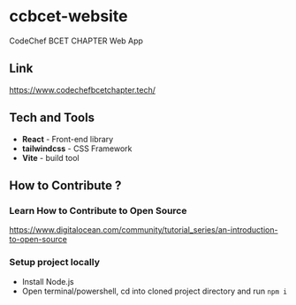# ccbcet-website
CodeChef BCET CHAPTER Web App

## Link

https://www.codechefbcetchapter.tech/

## Tech and Tools

+ **React** - Front-end library
+ **tailwindcss** - CSS Framework
+ **Vite** - build tool

## How to Contribute ?

### Learn How to Contribute to Open Source

https://www.digitalocean.com/community/tutorial_series/an-introduction-to-open-source

### Setup project locally
+ Install Node.js
+ Open terminal/powershell, cd into cloned project directory and
run ```npm i ```





